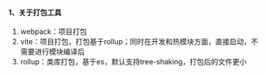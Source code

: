 #### 1、关于打包工具

1. webpack：项目打包
2. vite：项目打包，打包基于rollup；同时在开发和热模块方面，直接启动，不需要进行模块编译后
3. rollup：类库打包，基于es，默认支持tree-shaking，打包后的文件更小
